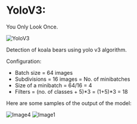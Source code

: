 # YoloV3:
You Only Look Once.

![YoloV3](https://user-images.githubusercontent.com/62711040/125750520-a8f81573-0988-435d-9681-bbf051ce4d2f.jpg)

Detection of koala bears using yolo v3 algorithm.

Configuration:
- Batch size = 64 images
- Subdivisions = 16 images = No. of minibatches
- Size of a minibatch = 64/16 = 4
- Filters = (no. of classes + 5)*3 = (1+5)*3 = 18

Here are some samples of the output of the model:

![Image4](https://user-images.githubusercontent.com/62711040/123517783-8b0ecd00-d6c0-11eb-9419-09629cfda7fe.png)
![Image1](https://user-images.githubusercontent.com/62711040/123517766-78949380-d6c0-11eb-8a8b-412716505ffa.png)

